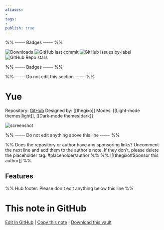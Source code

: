 ```yaml
---
aliases:
- 
tags: 
- 
publish: true
---
```


%% ----- Badges ----- %%

![Downloads](https://img.shields.io/badge/downloads-2636-573E7A?style=for-the-badge&logo=)
![GitHub last commit](https://img.shields.io/github/last-commit/thegixo/YueObsidian?color=573E7A&label=last%20update&logo=github&style=for-the-badge)
![GitHub issues by-label](https://img.shields.io/github/issues/thegixo/YueObsidian/help%20wanted?color=573E7A&logo=github&style=for-the-badge) 
![GitHub Repo stars](https://img.shields.io/github/stars/thegixo/YueObsidian?color=573E7A&logo=github&style=for-the-badge)

%% ----- Badges ----- %%

%% ----- Do not edit this section ----- %%

# Yue

Repository: [GitHub](https://github.com/thegixo/YueObsidian)
Designed by: [[thegixo]]
Modes: [[Light-mode themes|light]], [[Dark-mode themes|dark]]



![screenshot](https://github.com/thegixo/YueObsidian/raw/HEAD/assets/main-demo.png)

%% ----- Do not edit anything above this line ----- %% 

%% Does the repository or author have any sponsoring links? Uncomment the next line and add them to the author's note. If they don't, please delete the placeholder tag: #placeholder/author %%
%% ![[thegixo#Sponsor this author]] %%


## Features



%% Hub footer: Please don't edit anything below this line %%

# This note in GitHub

<span class="git-footer">[Edit In GitHub](https://github.dev/obsidian-community/obsidian-hub/blob/main/02%20-%20Community%20Expansions/02.05%20All%20Community%20Expansions/Themes/Yue.md "git-hub-edit-note") | [Copy this note](https://raw.githubusercontent.com/obsidian-community/obsidian-hub/main/02%20-%20Community%20Expansions/02.05%20All%20Community%20Expansions/Themes/Yue.md "git-hub-copy-note") | [Download this vault](https://github.com/obsidian-community/obsidian-hub/archive/refs/heads/main.zip "git-hub-download-vault") </span>
